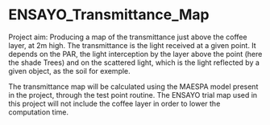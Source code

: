 # ENSAYO_Transmittance_Map

Project aim: 
Producing a map of the transmittance just above the coffee layer, at 2m high.
The transmittance is the light received at a given point. It depends on the PAR, the light 
interception by the layer above the point (here the shade Trees) and on the scattered light, which
is the light reflected by a given object, as the soil for exemple.

The transmittance map will be calculated using the MAESPA model present in the project, through the
test point routine. The ENSAYO trial map used in this project will not include the coffee layer in 
order to lower the computation time.

